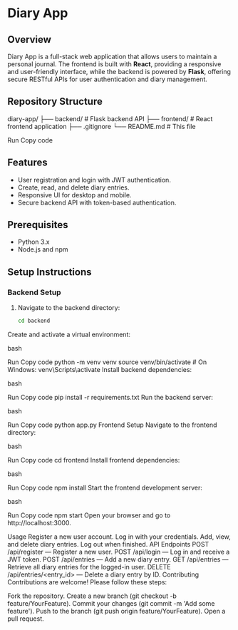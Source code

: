 # Diary App

## Overview

Diary App is a full-stack web application that allows users to maintain a personal journal. The frontend is built with **React**, providing a responsive and user-friendly interface, while the backend is powered by **Flask**, offering secure RESTful APIs for user authentication and diary management.

## Repository Structure
diary-app/ ├── backend/ # Flask backend API ├── frontend/ # React frontend application ├── .gitignore └── README.md # This file


Run
Copy code

## Features

- User registration and login with JWT authentication.
- Create, read, and delete diary entries.
- Responsive UI for desktop and mobile.
- Secure backend API with token-based authentication.

## Prerequisites

- Python 3.x
- Node.js and npm

## Setup Instructions

### Backend Setup

1. Navigate to the backend directory:

   ```bash
   cd backend
Create and activate a virtual environment:

bash

Run
Copy code
python -m venv venv
source venv/bin/activate  # On Windows: venv\Scripts\activate
Install backend dependencies:

bash

Run
Copy code
pip install -r requirements.txt
Run the backend server:

bash

Run
Copy code
python app.py
Frontend Setup
Navigate to the frontend directory:

bash

Run
Copy code
cd frontend
Install frontend dependencies:

bash

Run
Copy code
npm install
Start the frontend development server:

bash

Run
Copy code
npm start
Open your browser and go to http://localhost:3000.

Usage
Register a new user account.
Log in with your credentials.
Add, view, and delete diary entries.
Log out when finished.
API Endpoints
POST /api/register — Register a new user.
POST /api/login — Log in and receive a JWT token.
POST /api/entries — Add a new diary entry.
GET /api/entries — Retrieve all diary entries for the logged-in user.
DELETE /api/entries/<entry_id> — Delete a diary entry by ID.
Contributing
Contributions are welcome! Please follow these steps:

Fork the repository.
Create a new branch (git checkout -b feature/YourFeature).
Commit your changes (git commit -m 'Add some feature').
Push to the branch (git push origin feature/YourFeature).
Open a pull request.
